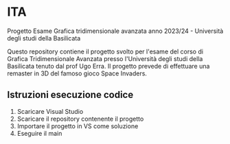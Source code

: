 # ITA
Progetto Esame Grafica tridimensionale avanzata anno 2023/24 - Università degli studi della Basilicata

Questo repository contiene il progetto svolto per l'esame del corso di Grafica Tridimensionale Avanzata presso l'Università degli studi della Basilicata tenuto dal prof Ugo Erra.
Il progetto prevede di effettuare una remaster in 3D del famoso gioco Space Invaders.

## Istruzioni esecuzione codice
1) Scaricare Visual Studio 
2) Scaricare il repository contenente il progetto
3) Importare il progetto in VS come soluzione
4) Eseguire il main


